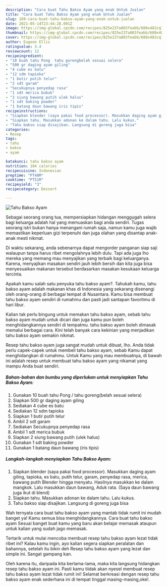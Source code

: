 ```yaml
---
description: "Cara buat Tahu Bakso Ayam yang enak Untuk Jualan"
title: "Cara buat Tahu Bakso Ayam yang enak Untuk Jualan"
slug: 169-cara-buat-tahu-bakso-ayam-yang-enak-untuk-jualan
date: 2021-05-14T23:44:28.691Z
image: https://img-global.cpcdn.com/recipes/825e237a803feabb/680x482cq70/tahu-bakso-ayam-foto-resep-utama.jpg
thumbnail: https://img-global.cpcdn.com/recipes/825e237a803feabb/680x482cq70/tahu-bakso-ayam-foto-resep-utama.jpg
cover: https://img-global.cpcdn.com/recipes/825e237a803feabb/680x482cq70/tahu-bakso-ayam-foto-resep-utama.jpg
author: Eugene Ellis
ratingvalue: 3.4
reviewcount: 12
recipeingredient:
- "10 buah tahu Pong  tahu gorengbelah sesuai selera"
- "500 gr daging ayam giling"
- "4 cube es batu"
- "12 sdm tapioka"
- "1 butir putih telur"
- "2 sdt garam"
- "Secukupnya penyedap rasa"
- "1 sdt merica bubuk"
- "2 siung bawang putih ulek halus"
- "1 sdt baking powder"
- "1 batang daun bawang iris tipis"
recipeinstructions:
- "Siapkan blender (saya pakai food processor). Masukkan daging ayam giling, tapioka, es batu, putih telur, garam, penyedap rasa, merica, bawang putih Blender hingga menyatu. Hasilnya masukkan ke dalam mangkok. Lalu masukkan daun bawang, Aduk rata. (Saya daun bawang juga ikut di blend)"
- "Siapkan tahu. Masukkan adonan ke dalam tahu. Lalu kukus."
- "Tahu bakso siap disajikan. Langsung di goreng juga bisa"
categories:
- Resep
tags:
- tahu
- bakso
- ayam

katakunci: tahu bakso ayam 
nutrition: 104 calories
recipecuisine: Indonesian
preptime: "PT40M"
cooktime: "PT51M"
recipeyield: "3"
recipecategory: Dessert

---
```



![Tahu Bakso Ayam](https://img-global.cpcdn.com/recipes/825e237a803feabb/680x482cq70/tahu-bakso-ayam-foto-resep-utama.jpg)

Sebagai seorang orang tua, mempersiapkan hidangan menggugah selera bagi keluarga adalah hal yang memuaskan bagi anda sendiri. Tugas seorang istri bukan hanya menangani rumah saja, namun kamu juga wajib memastikan keperluan gizi terpenuhi dan juga olahan yang disantap anak-anak mesti nikmat.

Di waktu  sekarang, anda sebenarnya dapat mengorder panganan siap saji walaupun tanpa harus ribet mengolahnya lebih dulu. Tapi ada juga lho mereka yang memang mau menyajikan yang terbaik bagi keluarganya. Karena, menyajikan masakan sendiri jauh lebih bersih dan kita juga bisa menyesuaikan makanan tersebut berdasarkan masakan kesukaan keluarga tercinta. 



Apakah kamu salah satu penyuka tahu bakso ayam?. Tahukah kamu, tahu bakso ayam adalah makanan khas di Indonesia yang sekarang disenangi oleh orang-orang di berbagai tempat di Nusantara. Kamu bisa membuat tahu bakso ayam sendiri di rumahmu dan pasti jadi santapan favoritmu di hari libur.

Kalian tak perlu bingung untuk memakan tahu bakso ayam, sebab tahu bakso ayam mudah untuk dicari dan juga kamu pun boleh menghidangkannya sendiri di tempatmu. tahu bakso ayam boleh dimasak memalui berbagai cara. Kini telah banyak cara kekinian yang menjadikan tahu bakso ayam semakin nikmat.

Resep tahu bakso ayam juga sangat mudah untuk dibuat, lho. Anda tidak perlu capek-capek untuk membeli tahu bakso ayam, sebab Kamu dapat menghidangkan di rumahmu. Untuk Kamu yang mau membuatnya, di bawah ini adalah resep untuk membuat tahu bakso ayam yang nikamat yang mampu Anda buat sendiri.

<!--inarticleads1-->

##### Bahan-bahan dan bumbu yang diperlukan untuk menyiapkan Tahu Bakso Ayam:

1. Gunakan 10 buah tahu Pong / tahu goreng(belah sesuai selera)
1. Siapkan 500 gr daging ayam giling
1. Sediakan 4 cube es batu
1. Sediakan 12 sdm tapioka
1. Siapkan 1 butir putih telur
1. Ambil 2 sdt garam
1. Sediakan Secukupnya penyedap rasa
1. Ambil 1 sdt merica bubuk
1. Siapkan 2 siung bawang putih (ulek halus)
1. Gunakan 1 sdt baking powder
1. Gunakan 1 batang daun bawang (iris tipis)




<!--inarticleads2-->

##### Langkah-langkah menyiapkan Tahu Bakso Ayam:

1. Siapkan blender (saya pakai food processor). Masukkan daging ayam giling, tapioka, es batu, putih telur, garam, penyedap rasa, merica, bawang putih Blender hingga menyatu. Hasilnya masukkan ke dalam mangkok. Lalu masukkan daun bawang, Aduk rata. (Saya daun bawang juga ikut di blend)
1. Siapkan tahu. Masukkan adonan ke dalam tahu. Lalu kukus.
1. Tahu bakso siap disajikan. Langsung di goreng juga bisa




Wah ternyata cara buat tahu bakso ayam yang mantab tidak rumit ini mudah banget ya! Kamu semua bisa menghidangkannya. Cara buat tahu bakso ayam Sesuai banget buat kamu yang baru akan belajar memasak ataupun untuk kalian yang sudah jago memasak.

Tertarik untuk mulai mencoba membuat resep tahu bakso ayam lezat tidak ribet ini? Kalau kamu ingin, ayo kalian segera siapkan peralatan dan bahannya, setelah itu bikin deh Resep tahu bakso ayam yang lezat dan simple ini. Sangat gampang kan. 

Oleh karena itu, daripada kita berlama-lama, maka kita langsung hidangkan resep tahu bakso ayam ini. Pasti kamu tiidak akan nyesel membuat resep tahu bakso ayam lezat tidak rumit ini! Selamat berkreasi dengan resep tahu bakso ayam enak sederhana ini di tempat tinggal masing-masing,oke!.

